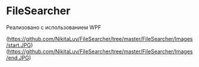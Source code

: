 # FileSearcher 
 
Реализовано с использованием WPF 
 
(https://github.com/NikitaLuv/FileSearcher/tree/master/FileSearcher/Images/start.JPG) 
(https://github.com/NikitaLuv/FileSearcher/tree/master/FileSearcher/Images/end.JPG) 
